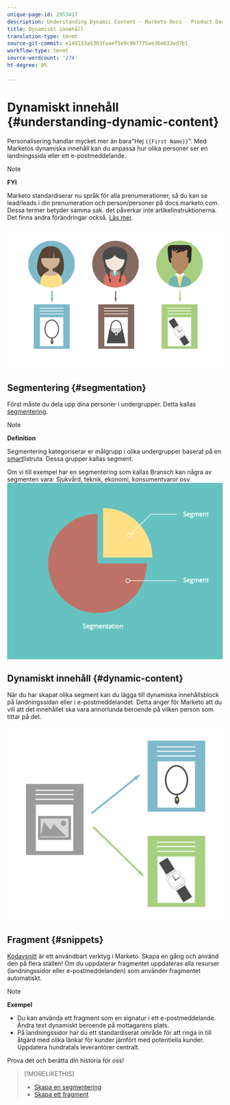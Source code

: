 ```yaml
---
unique-page-id: 2953417
description: Understanding Dynamic Content - Marketo Docs - Product Documentation
title: Dynamiskt innehåll
translation-type: tm+mt
source-git-commit: e149133a5383faaef5e9c9b7775ae36e633ed7b1
workflow-type: tm+mt
source-wordcount: '274'
ht-degree: 0%

---
```



# Dynamiskt innehåll {#understanding-dynamic-content}

Personalisering handlar mycket mer än bara&quot;Hej `{{First Name}}`&quot;. Med Marketos dynamiska innehåll kan du anpassa hur olika personer ser en landningssida eller ett e-postmeddelande.

>[!NOTE]
>
>**FYI**
>
>Marketo standardiserar nu språk för alla prenumerationer, så du kan se lead/leads i din prenumeration och person/personer på docs.marketo.com. Dessa termer betyder samma sak. det påverkar inte artikelinstruktionerna. Det finns andra förändringar också. [Läs mer](http://docs.marketo.com/display/DOCS/Updates+to+Marketo+Terminology).

![](assets/artboard-1.png)

## Segmentering {#segmentation}

Först måste du dela upp dina personer i undergrupper. Detta kallas [segmentering](create-a-segmentation.md).

>[!NOTE]
>
>**Definition**
>
>Segmentering kategoriserar er målgrupp i olika undergrupper baserat på en [smart](../../../../product-docs/core-marketo-concepts/smart-campaigns/understanding-smart-campaigns.md)listruta. Dessa grupper kallas segment.

Om vi till exempel har en segmentering som kallas Bransch kan några av segmenten vara: Sjukvård, teknik, ekonomi, konsumentvaror osv.   ![](assets/artboard-2.png)

## Dynamiskt innehåll {#dynamic-content}

När du har skapat olika segment kan du lägga till dynamiska innehållsblock på landningssidan eller i e-postmeddelandet. Detta anger för Marketo att du vill att det innehållet ska vara annorlunda beroende på vilken person som tittar på det.

![](assets/artboard-3.png)

## Fragment {#snippets}

[Kodavsnitt](../../../../product-docs/personalization/segmentation-and-snippets/snippets/create-a-snippet.md) är ett användbart verktyg i Marketo. Skapa en gång och använd den på flera ställen! Om du uppdaterar fragmentet uppdateras alla resurser (landningssidor eller e-postmeddelanden) som använder fragmentet automatiskt.

>[!NOTE]
>
>**Exempel**
>
>* Du kan använda ett fragment som en signatur i ett e-postmeddelande. Ändra text dynamiskt beroende på mottagarens plats.
>* På landningssidor har du ett standardiserat område för att ringa in till åtgärd med olika länkar för kunder jämfört med potentiella kunder. Uppdatera hundratals leverantörer centralt.

>



Prova det och berätta din historia för oss!

>[!MORELIKETHIS]
>
>* [Skapa en segmentering](create-a-segmentation.md)
>* [Skapa ett fragment](../../../../product-docs/personalization/segmentation-and-snippets/snippets/create-a-snippet.md)

>




